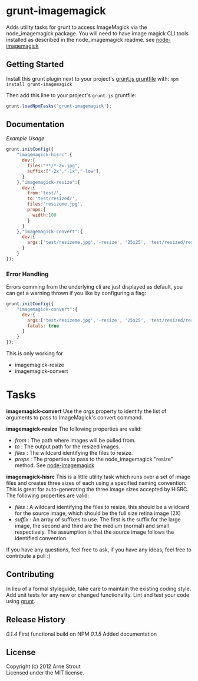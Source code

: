 # grunt-imagemagick

Adds utility tasks for grunt to access ImageMagick via the node_imagemagick package.
You will need to have image magick CLI tools installed as described in the node_imagemagick readme.
see [node-imagemagick](https://github.com/rsms/node-imagemagick)

## Getting Started
Install this grunt plugin next to your project's [grunt.js gruntfile][getting_started] with: `npm install grunt-imagemagick`

Then add this line to your project's `grunt.js` gruntfile:

```javascript
grunt.loadNpmTasks('grunt-imagemagick');
```

[grunt]: http://gruntjs.com/
[getting_started]: https://github.com/gruntjs/grunt/blob/master/docs/getting_started.md

## Documentation
_Example Usage_
```javascript
grunt.initConfig({
	"imagemagick-hisrc":{
	  dev:{
	    files:"**/*-2x.jpg",
	    suffix:["-2x","-1x","-low"],
	  }
	},"imagemagick-resize":{
	  dev:{
	    from:'test/',
	    to:'test/resized/',
	    files:'resizeme.jpg',
	    props:{
	      width:100
	    }
	  }
	},"imagemagick-convert":{
	  dev:{
	    args:['test/resizeme.jpg','-resize', '25x25', 'test/resized/resizeme-small.jpg']
	  }
	}
});
```
### Error Handling
Errors comming from the underlying cli are just displayed as default, you can get a warning thrown if you like by configuring a flag:
```javascript
grunt.initConfig({
	"imagemagick-convert":{
	  dev:{
	    args:['test/resizeme.jpg','-resize', '25x25', 'test/resized/resizeme-small.jpg'],
	    fatals: true
	  }
	}
});
```
This is only working for
* imagemagick-resize
* imagemagick-convert
# Tasks
__imagemagick-convert__
Use the _args_ property to identify the list of arguments to pass to ImageMagick's convert command.

__imagemagick-resize__
The following properties are valid:
* _from_ : The path where images will be pulled from.
* _to_ : The output path for the resized images.
* _files_ : The wildcard identifying the files to resize.
* _props_ : The properties to pass to the node_imagemagick "resize" method. See [node-imagemagick](https://github.com/rsms/node-imagemagick)

__imagemagick-hisrc__
This is a little utility task which runs over a set of image files and creates three sizes of each using a specified naming convention. This is great for auto-generating the three image sizes accepted by HiSRC.
The following properties are valid:
* _files_ : A wildcard identifying the files to resize, this should be a wildcard for the source image, which should be the full size retina image (2X)
* _suffix_ : An array of suffixes to use. The first is the suffix for the large image, the second and third are the medium (normal) and small respectively. The assumption is that the source image follows the identified convention.

If you have any questions, feel free to ask, if you have any ideas, feel free to contribute a pull :)

## Contributing
In lieu of a formal styleguide, take care to maintain the existing coding style. Add unit tests for any new or changed functionality. Lint and test your code using [grunt][grunt].

## Release History
_0.1.4_ First functional build on NPM
_0.1.5_ Added documentation

## License
Copyright (c) 2012 Arne Strout  
Licensed under the MIT license.
